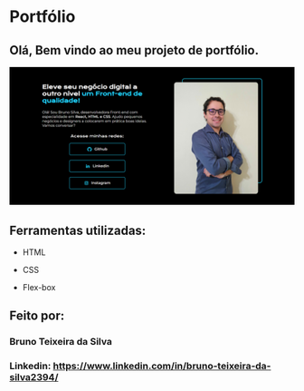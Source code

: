 # Portfólio 

## Olá, Bem vindo ao meu projeto de portfólio.

![image](https://github.com/brunotds/portfolio-final/blob/a7d07277d5c2f9ffac00756af88686f65d4569a8/ImagemPortoflio.png)

## Ferramentas utilizadas:

* HTML

* CSS

* Flex-box

## Feito por:

### Bruno Teixeira da Silva

### Linkedin: https://www.linkedin.com/in/bruno-teixeira-da-silva2394/
